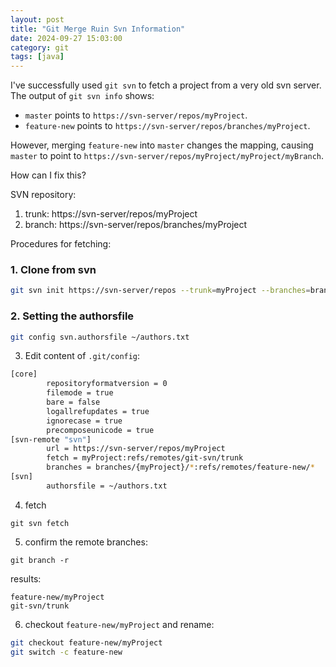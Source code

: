 ```yaml
---
layout: post
title: "Git Merge Ruin Svn Information"
date: 2024-09-27 15:03:00
category: git
tags: [java]
---
```


I've successfully used `git svn` to fetch a project from a very old svn server.  
The output of `git svn info` shows:  
- `master` points to `https://svn-server/repos/myProject`.  
- `feature-new` points to `https://svn-server/repos/branches/myProject`.  

However, merging `feature-new` into `master` changes the mapping, causing  
`master` to point to `https://svn-server/repos/myProject/myProject/myBranch`.  

How can I fix this?


SVN repository: 
1. trunk: https://svn-server/repos/myProject
2. branch: https://svn-server/repos/branches/myProject

Procedures for fetching:  
### 1. Clone from svn
```bash
git svn init https://svn-server/repos --trunk=myProject --branches=branches/{myProject} myProject
```

### 2. Setting the authorsfile

```bash
git config svn.authorsfile ~/authors.txt
```

3. Edit content of `.git/config`:    

```bash
[core]
        repositoryformatversion = 0
        filemode = true
        bare = false  
        logallrefupdates = true
        ignorecase = true
        precomposeunicode = true
[svn-remote "svn"]
        url = https://svn-server/repos/myProject
        fetch = myProject:refs/remotes/git-svn/trunk
        branches = branches/{myProject}/*:refs/remotes/feature-new/*
[svn]
        authorsfile = ~/authors.txt
```

4. fetch

```shell
git svn fetch
```

5. confirm the remote branches:  

```shell
git branch -r
```

results:  

```shell
feature-new/myProject
git-svn/trunk
```

6. checkout `feature-new/myProject` and rename:  

```bash
git checkout feature-new/myProject
git switch -c feature-new
```



[jekyll]: http://jekyllrb.com
[jekyll-gh]: https://github.com/jekyll/jekyll
[jekyll-help]: https://github.com/jekyll/jekyll-help

